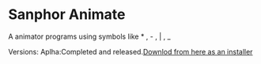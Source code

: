 # Sanphor Animate
A animator programs using symbols like * , - , | , _

Versions:
Aplha:Completed and released.[Downlod from here as an installer](https://github.com/EpicPy/Sanphor-Animate/releases/tag/Alpha)
